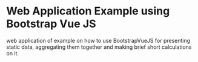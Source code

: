 # Web Application Example using Bootstrap Vue JS
web application of example on how to use BootstrapVueJS for presenting static data, aggregating them together and making brief short calculations on it.
